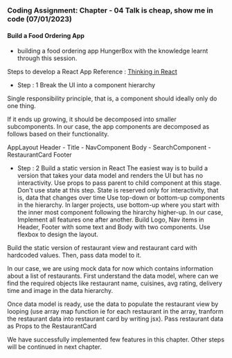 ### Coding Assignment: Chapter - 04 Talk is cheap, show me in code (07/01/2023)
#### Build a Food Ordering App
* building a food ordering app HungerBox with the knowledge learnt through this session.

Steps to develop a React App
Reference : [Thinking in React](https://beta.reactjs.org/learn/thinking-in-react)

* Step : 1 Break the UI into a component hierarchy

Single responsibility principle, that is, a component should ideally only do one thing. 

If it ends up growing, it should be decomposed into smaller subcomponents.
In our case, the app components are decomposed as follows based on their functionality.

 
 AppLayout
    Header 
     - Title
     - NavComponent
    Body 
     - SearchComponent
     - RestaurantCard
    Footer 

* Step : 2 Build a static version in React
The easiest way is to build a version that takes your data model and renders the UI but has no interactivity.
Use props to pass parent to child component at this stage. Don't use state at this step. State is reserved only for interactivity, that is, data that changes over time
Use top-down or bottom-up components in the hierarchy. In larger projects, use bottom-up where you start with the inner most component following the hirarchy higher-up.
In our case, Implement all features one after another. Build Logo, Nav items in Header, Footer with some text and Body with two components. Use flexbox to design the layout.

Build the static version of restaurant view and restaurant card with hardcoded values. Then, pass data model to it.

In our case, we are using mock data for now which contains information about a list of restaurants. First understand the data model, where can we find the required objects like restaurant name, cuisines, avg rating, delivery time and image in the data hierarchy.

Once data model is ready, use the data to populate the restaurant view by looping (use array map function ie for each restaurant in the array, tranform the restaurant data into restaurant card by writing jsx). Pass restaurant data as Props to the RestaurantCard

We have successfully implemented few features in this chapter. Other steps will be continued in next chapter. 